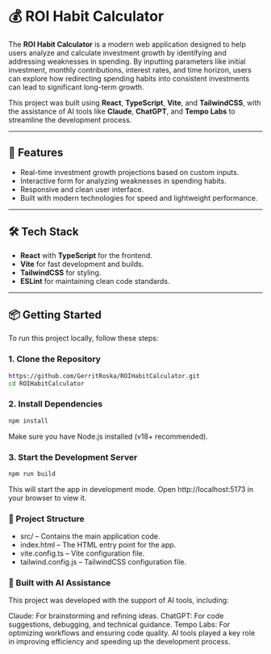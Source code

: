 # 💰 ROI Habit Calculator

The **ROI Habit Calculator** is a modern web application designed to help users analyze and calculate investment growth by identifying and addressing weaknesses in spending. By inputting parameters like initial investment, monthly contributions, interest rates, and time horizon, users can explore how redirecting spending habits into consistent investments can lead to significant long-term growth.

This project was built using **React**, **TypeScript**, **Vite**, and **TailwindCSS**, with the assistance of AI tools like **Claude**, **ChatGPT**, and **Tempo Labs** to streamline the development process.

---

## 🚀 Features
- Real-time investment growth projections based on custom inputs.
- Interactive form for analyzing weaknesses in spending habits.
- Responsive and clean user interface.
- Built with modern technologies for speed and lightweight performance.

---

## 🛠️ Tech Stack
- **React** with **TypeScript** for the frontend.
- **Vite** for fast development and builds.
- **TailwindCSS** for styling.
- **ESLint** for maintaining clean code standards.

---

## 📦 Getting Started
To run this project locally, follow these steps:

### 1. Clone the Repository
```bash
https://github.com/GerritRoska/ROIHabitCalculator.git
cd ROIHabitCalculator
```
### 2. Install Dependencies  
```bash
npm install
```
Make sure you have Node.js installed (v18+ recommended).

### 3. Start the Development Server
```bash
npm run build
```
This will start the app in development mode. Open http://localhost:5173 in your browser to view it.

### 📁 Project Structure
- src/ – Contains the main application code.
- index.html – The HTML entry point for the app.
- vite.config.ts – Vite configuration file.
- tailwind.config.js – TailwindCSS configuration file.

### 🤖 Built with AI Assistance
This project was developed with the support of AI tools, including:

Claude: For brainstorming and refining ideas.
ChatGPT: For code suggestions, debugging, and technical guidance.
Tempo Labs: For optimizing workflows and ensuring code quality.
AI tools played a key role in improving efficiency and speeding up the development process.
